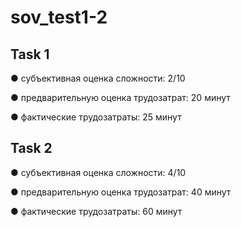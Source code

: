 # sov_test1-2

## Task 1

● субъективная оценка сложности: 2/10

● предварительную оценка трудозатрат: 20 минут

● фактические трудозатраты: 25 минут

## Task 2

● субъективная оценка сложности: 4/10

● предварительную оценка трудозатрат: 40 минут

● фактические трудозатраты:  60 минут